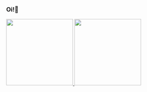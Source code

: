 ### Oi!👋
 <div>
  <a href="https://github.com/ianzim">
  <img height="180em" src="https://github-readme-stats.vercel.app/api?username=ianzim&show_icons=true&theme=dracula&include_all_commits=true&count_private=true"/>
  <img height="180em" src="https://github-readme-stats.vercel.app/api/top-langs/?username=ianzim&layout=compact&langs_count=16&theme=dracula"/>
<div>
